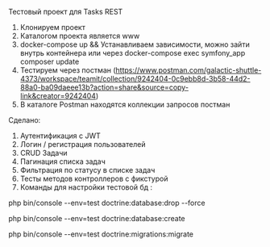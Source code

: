 Тестовый проект для Tasks REST
1. Клонируем проект
2. Каталогом проекта является www
3. docker-compose up && Устанавливаем зависимости, можно зайти внутрь контейнера или через docker-compose exec symfony_app composer update
4. Тестируем через постман (https://www.postman.com/galactic-shuttle-4373/workspace/teamit/collection/9242404-0c9ebb8d-3b58-44d2-88a0-ba09daeee13b?action=share&source=copy-link&creator=9242404)
5. В каталоге Postman находятся коллекции запросов постман

Сделано:
1. Аутентификация с JWT
2. Логин / регистрация пользователей
3. CRUD Задачи
4. Пагинация списка задач
5. Фильтрация по статусу в списке задач
6. Тесты методов контроллеров с фикстурой
7. Команды для настройки тестовой бд :


php bin/console --env=test doctrine:database:drop --force

php bin/console --env=test doctrine:database:create

php bin/console --env=test doctrine:migrations:migrate
